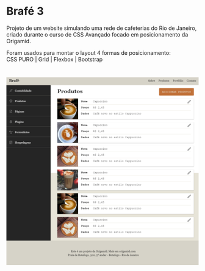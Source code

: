 # Brafé 3

<!----ts----------->
Projeto de um website simulando uma rede de cafeterias do Rio de Janeiro, criado durante o curso de CSS Avançado focado em posicionamento da Origamid.

Foram usados para montar o layout 4 formas de posicionamento: <br> CSS PURO | Grid | Flexbox | Bootstrap

<h1 align="center">
    <img src="img/preview.png"/>
</h1>
